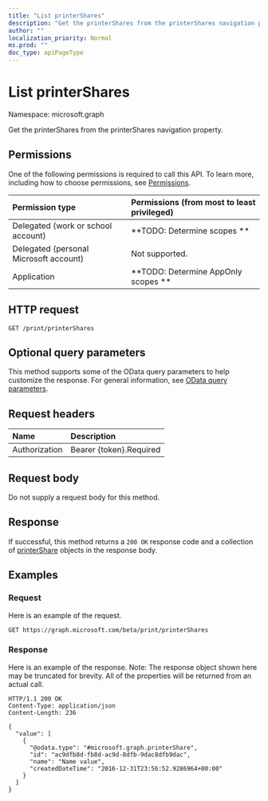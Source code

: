 ```yaml
---
title: "List printerShares"
description: "Get the printerShares from the printerShares navigation property."
author: ""
localization_priority: Normal
ms.prod: ""
doc_type: apiPageType
---
```


# List printerShares

Namespace: microsoft.graph

Get the printerShares from the printerShares navigation property.

## Permissions
One of the following permissions is required to call this API. To learn more, including how to choose permissions, see [Permissions](/concepts/permissions-reference.md).

|Permission type|Permissions (from most to least privileged)|
|:---|:---|
|Delegated (work or school account)|**TODO: Determine scopes **|
|Delegated (personal Microsoft account)|Not supported.|
|Application|**TODO: Determine AppOnly scopes **|

## HTTP request
<!-- {
  "blockType": "ignored"
}
-->
``` http
GET /print/printerShares
```

## Optional query parameters
This method supports some of the OData query parameters to help customize the response. For general information, see [OData query parameters](/graph/query-parameters).

## Request headers
|Name|Description|
|:---|:---|
|Authorization|Bearer {token}.Required|

## Request body
Do not supply a request body for this method.

## Response
If successful, this method returns a `200 OK` response code and a collection of [printerShare](../resources/printershare.md) objects in the response body.

## Examples

### Request
Here is an example of the request.
<!-- {
  "blockType": "request",
  "name": "get_printershare"
}
-->
``` http
GET https://graph.microsoft.com/beta/print/printerShares
```

### Response
Here is an example of the response. Note: The response object shown here may be truncated for brevity. All of the properties will be returned from an actual call.
<!-- {
  "blockType": "response",
  "truncated": true,
  "@odata.type": "collection(microsoft.graph.printershare)"
}
-->
``` http
HTTP/1.1 200 OK
Content-Type: application/json
Content-Length: 236

{
  "value": [
    {
      "@odata.type": "#microsoft.graph.printerShare",
      "id": "ac9dfb8d-fb8d-ac9d-8dfb-9dac8dfb9dac",
      "name": "Name value",
      "createdDateTime": "2016-12-31T23:56:52.9286964+00:00"
    }
  ]
}
```


